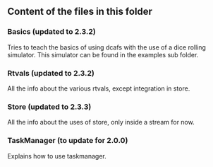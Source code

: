 ## Content of the files in this folder

### Basics (updated to 2.3.2)
Tries to teach the basics of using dcafs with the use of a dice rolling simulator.
This simulator can be found in the examples sub folder.

### Rtvals (updated to 2.3.2)

All the info about the various rtvals, except integration in store.

### Store (updated to 2.3.3)

All the info about the uses of store, only inside a stream for now.

### TaskManager (to update for 2.0.0)

Explains how to use taskmanager.